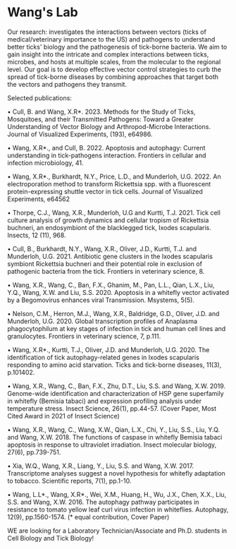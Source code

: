 # Wang's Lab

Our research: investigates the interactions between vectors (ticks of medical/veterinary importance to the US) and pathogens to understand better ticks' biology and the pathogenesis of tick-borne bacteria. We aim to gain insight into the intricate and complex interactions between ticks, microbes, and hosts at multiple scales, from the molecular to the regional level. Our goal is to develop effective vector control strategies to curb the spread of tick-borne diseases by combining approaches that target both the vectors and pathogens they transmit.

Selected publications:

•	Cull, B. and Wang, X.R*. 2023.  Methods for the Study of Ticks, Mosquitoes, and their Transmitted Pathogens: Toward a Greater Understanding of Vector Biology and Arthropod-Microbe Interactions. Journal of Visualized Experiments, (193), e64986. 

•	Wang, X.R*., and Cull, B. 2022. Apoptosis and autophagy: Current understanding in tick-pathogens interaction. Frontiers in cellular and infection microbiology, 41. 

•	Wang, X.R*., Burkhardt, N.Y., Price, L.D., and Munderloh, U.G. 2022. An electroporation method to transform Rickettsia spp. with a fluorescent protein-expressing shuttle vector in tick cells. Journal of Visualized Experiments, e64562 

•	Thorpe, C.J., Wang, X.R., Munderloh, U.G and Kurtti, T.J. 2021. Tick cell culture analysis of growth dynamics and cellular tropism of Rickettsia buchneri, an endosymbiont of the blacklegged tick, Ixodes scapularis. Insects, 12 (11), 968. 

•	Cull, B., Burkhardt, N.Y., Wang, X.R., Oliver, J.D., Kurtti, T.J. and Munderloh, U.G. 2021. Antibiotic gene clusters in the Ixodes scapularis symbiont Rickettsia buchneri and their potential role in exclusion of pathogenic bacteria from the tick. Frontiers in veterinary science, 8. 

•	Wang, X.R., Wang, C., Ban, F.X., Ghanim, M., Pan, L.L., Qian, L.X., Liu, Y.Q., Wang, X.W. and Liu, S.S. 2020. Apoptosis in a whitefly vector activated by a Begomovirus enhances viral Transmission. Msystems, 5(5). 

•	Nelson, C.M., Herron, M.J., Wang, X.R., Baldridge, G.D., Oliver, J.D. and Munderloh, U.G. 2020. Global transcription profiles of Anaplasma phagocytophilum at key stages of infection in tick and human cell lines and granulocytes. Frontiers in veterinary science, 7, p.111. 

•	Wang, X.R*., Kurtti, T.J., Oliver, J.D. and Munderloh, U.G. 2020. The identification of tick autophagy-related genes in Ixodes scapularis responding to amino acid starvation. Ticks and tick-borne diseases, 11(3), p.101402.

•	Wang, X.R., Wang, C., Ban, F.X., Zhu, D.T., Liu, S.S. and Wang, X.W. 2019. Genome-wide identification and characterization of HSP gene superfamily in whitefly (Bemisia tabaci) and expression profiling analysis under temperature stress. Insect Science, 26(1), pp.44-57. (Cover Paper, Most Cited Award in 2021 of Insect Science)

•	Wang, X.R., Wang, C., Wang, X.W., Qian, L.X., Chi, Y., Liu, S.S., Liu, Y.Q. and Wang, X.W. 2018. The functions of caspase in whitefly Bemisia tabaci apoptosis in response to ultraviolet irradiation. Insect molecular biology, 27(6), pp.739-751. 

•	Xia, W.Q., Wang, X.R., Liang, Y., Liu, S.S. and Wang, X.W. 2017. Transcriptome analyses suggest a novel hypothesis for whitefly adaptation to tobacco. Scientific reports, 7(1), pp.1-10. 

•	Wang, L.L*., Wang, X.R*., Wei, X.M., Huang, H., Wu, J.X., Chen, X.X., Liu, S.S. and Wang, X.W. 2016. The autophagy pathway participates in resistance to tomato yellow leaf curl virus infection in whiteflies. Autophagy, 12(9), pp.1560-1574. (* equal contribution, Cover Paper)

WE are looking for a Laboratory Technician/Associate and Ph.D. students in Cell Biology and Tick Biology!
